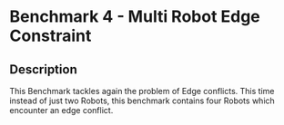 # Benchmark 4 - Multi Robot Edge Constraint



## Description

This Benchmark tackles again the problem of Edge conflicts. This time instead of just two Robots, this benchmark contains four Robots which encounter an edge conflict.


